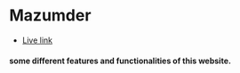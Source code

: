 # Mazumder

- [Live link](https://github.com/vitejs/vite-plugin-react/blob/main/packages/plugin-react/README.md)

#### some different features and functionalities of this website. 